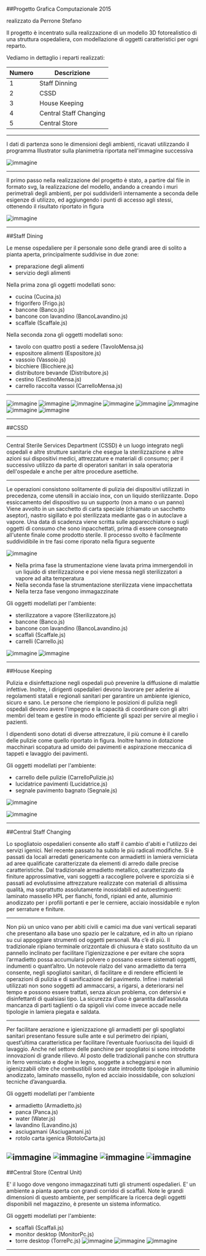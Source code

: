 ##Progetto Grafica Computazionale 2015 

realizzato da Perrone Stefano

Il progetto è incentrato sulla realizzazione di un modello 3D fotorealistico di una struttura ospedaliera, con modellazione di oggetti caratteristici per ogni reparto. 

Vediamo in dettaglio i reparti realizzati: 

| __Numero__ | __Descrizione__ |
| ------ | ------ |
|   1   | Staff Dinning |
|   2   | CSSD |
|   3   | House Keeping |
|   4   | Central Staff Changing |
|   5   | Central Store |

-----------------------------------------------------------

I dati di partenza sono le dimensioni degli ambienti, ricavati utilizzando il programma Illustrator sulla planimetria riportata nell'immagine successiva

![immagine](https://www.dropbox.com/s/nhlafabieygus1q/plan1.png?dl=0)

--------------------------------------------------------------------

Il primo passo nella realizzazione del progetto è stato, a partire dal file in formato svg, la realizzazione del modello, andando a creando i muri perimetrali degli ambienti, per poi suddividerli internamente a seconda delle esigenze di utilizzo, ed aggiungendo i punti di accesso agli stessi, ottenendo il risultato riportato in figura

![immagine](https://www.dropbox.com/s/5kokpbohgkqlc4u/plan2.png?dl=0)

---------------------------------------------------------------


##Staff Dining

Le mense ospedaliere per il personale sono delle grandi aree di solito a pianta aperta, principalmente suddivise in due zone: 

- preparazione degli alimenti
- servizio degli alimenti

Nella prima zona gli oggetti modellati sono:

- cucina (Cucina.js)
- frigorifero (Frigo.js)
- bancone (Banco.js)
- bancone con lavandino (BancoLavandino.js)
- scaffale (Scaffale.js)

Nella seconda zona gli oggetti modellati sono:

- tavolo con quattro posti a sedere (TavoloMensa.js)
- espositore alimenti (Espositore.js)
- vassoio (Vassoio.js)
- bicchiere (Bicchiere.js)
- distributore bevande (Distributore.js)
- cestino (CestinoMensa.js)
- carrello raccolta vassoi (CarrelloMensa.js)

------------------
![immagine](http://www.supino.it/images/prodotti/ufficio/accessori-ufficio/tavoli-pieghevoli/tavoli-mensa-ufficio-06.jpg)
![immagine](http://www.herrmann-grosskuechen.de/root/img/pool/hhlkr_referenzen/UKE_Mensa/1_Salatausgabe_gross.jpg)
![immagine](http://img4.annuncicdn.it/40/fc/40fc872d644c6161dc91bfe3ded96215_orig.jpg)
![immagine](http://www.tuttoscaffali.it/eshop/components/com_virtuemart/shop_image/product/svuota-vassoi_701.jpg)
![immagine](http://acqualys.foreach.it/erogatori/wp-content/uploads/2015/04/acqualys-c1.jpg)
![immagine](http://www.domstore.it/media/catalog/product/cache/1/image/9df78eab33525d08d6e5fb8d27136e95/l/o/lofra-cucina-gas-plg96gvt-c.jpg)
![immagine](http://www.gruppoincasso.it/prodotti/050920121209195373_pic.jpg)
![immagine](http://www.macchineprofessionali.it/images/stories/virtuemart/product/studio12/lavarm2pssx.jpg)

------------------

##CSSD

------------------

 Central Sterile Services Department (CSSD) è un luogo integrato negli ospedali e altre strutture sanitarie che esegue la sterilizzazione e altre azioni sui dispositivi medici, attrezzature e materiali di consumo; per il successivo utilizzo da parte di operatori sanitari in sala operatoria dell'ospedale e anche per altre procedure asettiche.

------------------

 Le operazioni consistono solitamente di pulizia dei dispositivi utilizzati in precedenza, come utensili in acciaio inox, con un liquido sterilizzante. Dopo essiccamento del dispositivo su un supporto (non a mano o un panno) Viene avvolto in un sacchetto di carta speciale (chiamato un sacchetto aseptor), nastro sigillato e poi sterilizzata mediante gas o in autoclave a vapore. Una data di scadenza viene scritta sulle apparecchiature o sugli oggetti di consumo che sono inpacchettati, prima di essere consegnato all'utente finale come prodotto sterile. Il processo svolto è facilmente suddividibile in tre fasi come riporato nella figura seguente

![immagine](https://www.dropbox.com/s/6ed3qz4fxualuzv/cssd.jpg?dl=0)

- Nella prima fase la strumentazione viene lavata prima immergendoli in un liquido di sterilizzazione e poi viene messa negli sterilizzatori a vapore ad alta temperatura
- Nella seconda fase la strumentazione sterilizzata viene impacchettata 
- Nella terza fase vengono immagazzinate

Gli oggetti modellati per l'ambiente:
- sterilizzatore a vapore (Sterilizzatore.js)
- bancone (Banco.js)
- bancone con lavandino (BancoLavandino.js)
- scaffali (Scaffale.js)
- carrelli (Carrello.js)

![immagine](http://fotostore.aruba.it/fotoalbum_automaticlavello_it/Data/0ca827c72b/d0f1d20b7d0.JPG)
![immagine](http://www.gilbert-ash.com/databaseImages/prd_1165996__critical_care_washers.jpg)

-------------------------------------


##House Keeping

Pulizia e disinfettazione negli ospedali può prevenire la diffusione di malattie infettive. Inoltre, i dirigenti ospedalieri devono lavorare per aderire ai regolamenti statali e regionali sanitari per garantire un ambiente igienico, sicuro e sano. Le persone che riempiono le posizioni di pulizia negli ospedali devono avere l'impegno e la capacità di coordinare con gli altri membri del team e gestire in modo efficiente gli spazi per servire al meglio i pazienti.

I dipendenti sono dotati di diverse attrezzature, il più comune è il carello delle pulizie come quello riportato in figura. Inoltre hanno in dotazione macchinari scopatura ad umido dei pavimenti e aspirazione meccanica di tappeti e lavaggio dei pavimenti. 

Gli oggetti modellati per l'ambiente:
- carrello delle pulizie (CarrelloPulizie.js)
- lucidatrice pavimenti (Lucidatrice.js)
- segnale pavimento bagnato (Segnale.js)

![immagine](http://www.acquistiverdi.it/sites/default/files/imagecache/Original_confirma/images/prodotti/carrello_multiuso_alpha_filmop_0.jpg)

![immagine](http://i00.i.aliimg.com/photo/v0/60169008106_1/Hospital_Floor_Cleaning_Machine_Cart_Battery_Type.jpg)

------------------------------------

##Central Staff Changing

Lo spogliatoio ospedalieri consente allo staff il cambio d'abiti e l'utilizzo dei servizi igenici. Nel recente passato ha subito le più radicali modifiche. 
Si è passati da locali arredati genericamente con armadietti in lamiera verniciata ad aree qualificate caratterizzate da elementi di arredo dalle precise caratteristiche. Dal tradizionale armadietto metallico, caratterizzato da finiture approssimative, vani soggetti a raccogliere polvere e sporcizia si è passati ad evolutissime attrezzature realizzate con materiali di altissima qualità, ma soprattutto assolutamente inossidabili ed autoestinguenti: laminato massello HPL per fianchi, fondi, ripiani ed ante, alluminio anodizzato per i profili portanti e per le cerniere, acciaio inossidabile e nylon per serrature e finiture.


------------------

Non più un unico vano per abiti civili e camici ma due vani verticali separati che presentano alla base uno spazio per le calzature, ed in alto un ripiano su cui appoggiare strumenti od oggetti personali.
Ma c’è di più. Il tradizionale ripiano terminale orizzontale di chiusura è stato sostituito da un pannello inclinato per facilitare l’igienizzazione e per evitare che sopra l’armadietto possa accumularsi polvere o possano essere sistemati oggetti, indumenti o quant’altro.
Un notevole rialzo del vano armadietto da terra consente, negli spogliatoi sanitari, di facilitare e di rendere efficienti le operazioni di pulizia e di sanificazione del pavimento.
Infine i materiali utilizzati non sono soggetti ad ammaccarsi, a rigarsi, a deteriorarsi nel tempo e possono essere trattati, senza alcun problema, con detersivi e disinfettanti di qualsiasi tipo.
La sicurezza d’uso è garantita dall’assoluta mancanza di parti taglienti o da spigoli vivi come invece accade nelle tipologie in lamiera piegata e saldata.

------------------

Per facilitare aerazione e igienizzazione gli armadietti per gli spogliatoi sanitari presentano fessure sulle ante e sul perimetro dei ripiani, quest’ultima caratteristica per facilitare l’eventuale fuoriuscita dei liquidi di lavaggio.
Anche nel settore delle panchine per spogliatoi si sono introdotte innovazioni di grande rilievo. Al posto delle tradizionali panche con struttura in ferro verniciato e doghe in legno, soggette a scheggiarsi e non igienizzabili oltre che combustibili sono state introdotte tipologie in alluminio anodizzato, laminato massello, nylon ed acciaio inossidabile, con soluzioni tecniche d’avanguardia.


Gli oggetti modellati per l'ambiente
- armadietto (Armadietto.js)
- panca (Panca.js)
- water (Water.js)
- lavandino (Lavandino.js)
- asciugamani (Asciugamani.js)
- rotolo carta igenica (RotoloCarta.js)

![immagine](http://www.gesgroup.it/wp-content/uploads/2013/05/ARMADI_Variante_L_TI_01-448x238.jpg)
![immagine](http://www.tuttoscaffali.it/eshop/components/com_virtuemart/shop_image/product/PF_LE_M_1500.jpg)
![immagine](http://img.archiexpo.it/images_ae/photo-g/lavabo-sospeso-rotondo-moderno-50347-3515619.jpg)
![immagine](http://www.cetishop.it/public/foto/MG88P-B-LEM.jpg)
---------------------------------------------------------------------

##Central Store (Central Unit)

E' il luogo dove vengono immagazzinati tutti gli strumenti ospedalieri. E' un ambiente a pianta aperta con grandi corridoi di scaffali. Note le grandi dimensioni di questo ambiente, per semplificare la ricerca degli oggetti disponibili nel magazzino, è presente un sistema informatico.

Gli oggetti modellati per l'ambiente:
- scaffali (Scaffali.js)
- monitor desktop (MonitorPc.js)
- torre desktop (TorrePc.js)
![immagine](http://www.montichiari.spedalicivili.brescia.it/upload/spedalicivili_brescia/gs_fornitori/IMG_1896_14432_643.JPG)
![immagine](http://www.scaffali.biz/images/lo_scaffale.jpg)
![immagine](http://www.desktop-driver.com/wp-content/uploads/2013/03/Dell-Dimension-5150-450x337.jpg)
-------------------------------------------------------------------------------